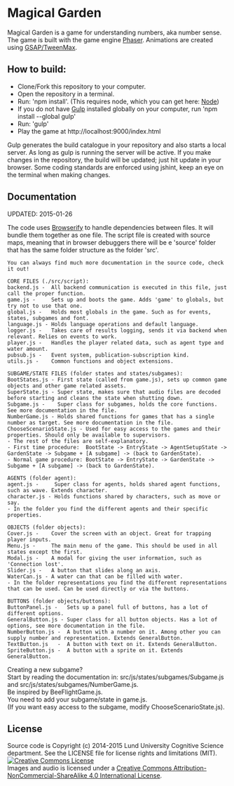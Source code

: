 # Magical Garden
Magical Garden is a game for understanding numbers, aka number sense.<br>
The game is built with the game engine [Phaser](http://phaser.io/).
Animations are created using [GSAP/TweenMax](http://greensock.com/gsap).

## How to build:
* Clone/Fork this repository to your computer.
* Open the repository in a terminal.
* Run: 'npm install'. (This requires node, which you can get here: [Node](http://nodejs.org/))
* If you do not have [Gulp](http://gulpjs.com/) installed globally on your computer, run 'npm install --global gulp'
* Run: 'gulp'
* Play the game at http://localhost:9000/index.html

Gulp generates the build catalogue in your repository and also starts a local server.
As long as gulp is running the server will be active. If you make changes in the repository, the build will be updated; just hit update in your browser. Some coding standards are enforced using jshint, keep an eye on the terminal when making changes.

## Documentation
UPDATED: 2015-01-26

The code uses [Browserify](http://browserify.org/) to handle dependencies between files. It will bundle them together as one file. The script file is created with source maps, meaning that in browser debuggers there will be e 'source' folder that has the same folder structure as the folder 'src'.

```
You can always find much more documentation in the source code, check it out!

CORE FILES (./src/script):
backend.js -  All backend communication is executed in this file, just call the proper function.
game.js -     Sets up and boots the game. Adds 'game' to globals, but try not to use that one.
global.js -   Holds most globals in the game. Such as for events, states, subgames and font.
language.js - Holds language operations and default language.
logger.js -   Takes care of results logging, sends it via backend when relevant. Relies on events to work.
player.js -   Handles the player related data, such as agent type and water amount.
pubsub.js -   Event system, publication-subscription kind.
utils.js -    Common functions and object extensions.

SUBGAME/STATE FILES (folder states and states/subgames):
BootStates.js - First state (called from game.js), sets up common game objects and other game related assets.
SuperState.js - Super state, makes sure that audio files are decoded before starting and cleans the state when shutting down.
Subgame.js -    Super class for subgames, holds the core functions. See more documentation in the file.
NumberGame.js - Holds shared functions for games that has a single number as target. See more documentation in the file.
ChooseScenarioState.js - Used for easy access to the games and their properties. Should only be available to supervisors.
- The rest of the files are self-explanatory.
- First time procedure:  BootState -> EntryState -> AgentSetupState -> GardenState -> Subgame + [A subgame] -> (back to GardenState).
- Normal game procedure: BootState -> EntryState -> GardenState -> Subgame + [A subgame] -> (back to GardenState).

AGENTS (folder agent):
agent.js -     Super class for agents, holds shared agent functions, such as wave. Extends character.
character.js - Holds functions shared by characters, such as move or say.
- In the folder you find the different agents and their specific properties.

OBJECTS (folder objects):
Cover.js -    Cover the screen with an object. Great for trapping player inputs.
Menu.js -     The main menu of the game. This should be used in all states except the first.
Modal.js -    A modal for giving the user information, such as 'Connection lost'.
Slider.js -   A button that slides along an axis.
WaterCan.js - A water can that can be filled with water.
- In the folder representations you find the different representations that can be used. Can be used directly or via the buttons.

BUTTONS (folder objects/buttons):
ButtonPanel.js -   Sets up a panel full of buttons, has a lot of different options.
GeneralButton.js - Super class for all button objects. Has a lot of options, see more documentation in the file.
NumberButton.js -  A button with a number on it. Among other you can supply number and representation. Extends GeneralButton.
TextButton.js   -  A button with text on it. Extends GeneralButton.
SpriteButton.js -  A button with a sprite on it. Extends GeneralButton.
```


Creating a new subgame?<br>
Start by reading the documentation in: src/js/states/subgames/Subgame.js and src/js/states/subgames/NumberGame.js.<br>
Be inspired by BeeFlightGame.js.<br>
You need to add your subgame/state in game.js.<br>
(If you want easy access to the subgame, modify ChooseScenarioState.js).


## License
Source code is Copyright (c) 2014-2015 Lund University Cognitive Science department. See the LICENSE file for license rights and limitations (MIT).<br>
<a rel="license" href="http://creativecommons.org/licenses/by-nc-sa/4.0/"><img alt="Creative Commons License" style="border-width:0" src="https://i.creativecommons.org/l/by-nc-sa/4.0/88x31.png" /></a><br />Images and audio is licensed under a <a rel="license" href="http://creativecommons.org/licenses/by-nc-sa/4.0/">Creative Commons Attribution-NonCommercial-ShareAlike 4.0 International License</a>.
